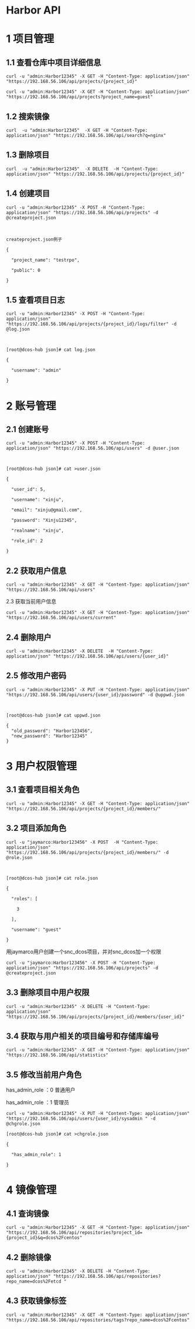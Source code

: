 # Harbor API

# 1       项目管理

## 1.1     查看仓库中项目详细信息

```
curl -u "admin:Harbor12345" -X GET -H "Content-Type: application/json" "https://192.168.56.106/api/projects/{project_id}"

curl -u "admin:Harbor12345" -X GET -H "Content-Type: application/json" "https://192.168.56.106/api/projects?project_name=guest"
```

## 1.2     搜索镜像

```
curl  -u "admin:Harbor12345"  -X GET -H "Content-Type: application/json" "https://192.168.56.106/api/search?q=nginx"
```

## 1.3     删除项目

```
curl  -u "admin:Harbor12345"  -X DELETE  -H "Content-Type: application/json" "https://192.168.56.106/api/projects/{project_id}"
```

## 1.4     创建项目

```
curl -u "admin:Harbor12345" -X POST -H "Content-Type: application/json" "https://192.168.56.106/api/projects" -d @createproject.json

 

createproject.json例子

{

  "project_name": "testrpo",

  "public": 0

}
```

## 1.5     查看项目日志

```
curl -u "admin:Harbor12345" -X POST -H "Content-Type: application/json" "https://192.168.56.106/api/projects/{project_id}/logs/filter" -d @log.json

 

[root@dcos-hub json]# cat log.json

{

  "username": "admin"

}
```

# 2       账号管理

## 2.1     创建账号

```
curl -u "admin:Harbor12345" -X POST -H "Content-Type: application/json" "https://192.168.56.106/api/users" -d @user.json

 

[root@dcos-hub json]# cat >user.json

{

  "user_id": 5,

  "username": "xinju",

  "email": "xinju@gmail.com",

  "password": "Xinju12345",

  "realname": "xinju",

  "role_id": 2

}
```

## 2.2     获取用户信息

```
curl -u "admin:Harbor12345" -X GET -H "Content-Type: application/json" "https://192.168.56.106/api/users"
```

2.3     获取当前用户信息 

```
curl -u "admin:Harbor12345" -X GET -H "Content-Type: application/json" "https://192.168.56.106/api/users/current"
```

## 2.4     删除用户

```
curl -u "admin:Harbor12345" -X DELETE  -H "Content-Type: application/json" "https://192.168.56.106/api/users/{user_id}"
```

## 2.5     修改用户密码

```
curl -u "admin:Harbor12345" -X PUT -H "Content-Type: application/json" "https://192.168.56.106/api/users/{user_id}/password" -d @uppwd.json

 

[root@dcos-hub json]# cat uppwd.json

{
  "old_password": "Harbor123456",
  "new_password": "Harbor12345"
}
```

# 3       用户权限管理

## 3.1     查看项目相关角色

```
curl -u "admin:Harbor12345" -X GET -H "Content-Type: application/json" "https://192.168.56.106/api/projects/{project_id}/members/"
```

## 3.2     项目添加角色

```
curl -u "jaymarco:Harbor123456" -X POST  -H "Content-Type: application/json" "https://192.168.56.106/api/projects/{project_id}/members/" -d @role.json

 

[root@dcos-hub json]# cat role.json

{

  "roles": [

    3

  ],

  "username": "guest"

}
```

 用jaymarco用户创建一个snc_dcos项目，并对snc_dcos加一个权限

```
curl -u "jaymarco:Harbor123456" -X POST -H "Content-Type: application/json" "https://192.168.56.106/api/projects" -d @createproject.json
```

## 3.3     删除项目中用户权限

```
curl -u "admin:Harbor12345" -X DELETE -H "Content-Type: application/json" "https://192.168.56.106/api/projects/{project_id}/members/{user_id}"
```



## 3.4     获取与用户相关的项目编号和存储库编号

```
curl -u "admin:Harbor12345" -X GET -H "Content-Type: application/json" "https://192.168.56.106/api/statistics"
```



## 3.5     修改当前用户角色

has_admin_role ：0  普通用户

has_admin_role ：1  管理员

```
curl -u "admin:Harbor12345" -X PUT -H "Content-Type: application/json" "https://192.168.56.106/api/users/{user_id}/sysadmin " -d @chgrole.json

[root@dcos-hub json]# cat >chgrole.json

{

  "has_admin_role": 1

}
```

# 4       镜像管理

## 4.1     查询镜像

```
curl -u "admin:Harbor12345" -X GET -H "Content-Type: application/json" "https://192.168.56.106/api/repositories?project_id={project_id}&q=dcos%2Fcentos"
```

 

## 4.2    删除镜像

```
curl -u "admin:Harbor12345" -X DELETE -H "Content-Type: application/json" "https://192.168.56.106/api/repositories?repo_name=dcos%2Fetcd "
```

## 4.3     获取镜像标签

```
curl -u "admin:Harbor12345" -X GET -H "Content-Type: application/json" "https://192.168.56.106/api/repositories/tags?repo_name=dcos%2Fcentos"
```